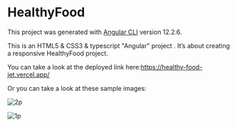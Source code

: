 # HealthyFood

This project was generated with [Angular CLI](https://github.com/angular/angular-cli) version 12.2.6.

This is an HTML5 & CSS3 & typescript "Angular"  project . It’s about creating a responsive HealthyFood project.

You can take a look at the deployed link here:https://healthy-food-jet.vercel.app/

Or you can take a look at these sample images:

![2p](https://user-images.githubusercontent.com/72417447/143001774-ca82a5ba-594d-45bc-87d6-8387ef11a60f.PNG)

![1p](https://user-images.githubusercontent.com/72417447/143002021-2dc7d688-95b4-4022-8d2b-57e9bb680766.PNG)

